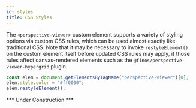 ```yaml
---
id: styles
title: CSS Styles
---
```


The `<perspective-viewer>` custom element supports a variety of styling options
via custom CSS rules, which can be used almost exactly like traditional CSS.
Note that it may be necessary to invoke `restyleElement()` on the custom element
itself before updated CSS rules may apply, if those rules affect canvas-rendered
elements such as the `@finos/perspective-viewer-hypergrid` plugin.

```javascript
const elem = document.getElementsByTagName("perspective-viewer")[0];
elem.style.color = "#ff0000";
elem.restyleElement();
```

*** Under Construction ***